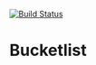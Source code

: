 [![Build Status](https://travis-ci.org/akash-011/Bucketlist.svg?branch=task0)](https://travis-ci.org/akash-011/Bucketlist)

# Bucketlist
